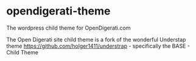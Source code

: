 # opendigerati-theme
The wordpress child theme for OpenDigerati.com 

The Open Digerati site child theme is a fork of the wonderful Understap theme https://github.com/holger1411/understrap - specifically the BASE - Child Theme
